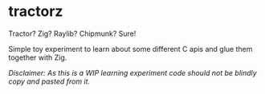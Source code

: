 # tractorz
Tractor? Zig? Raylib? Chipmunk? Sure!

Simple toy experiment to learn about some different C apis and glue them together with Zig.

*Disclaimer: As this is a WIP learning experiment code should not be blindly copy and pasted from it.*
